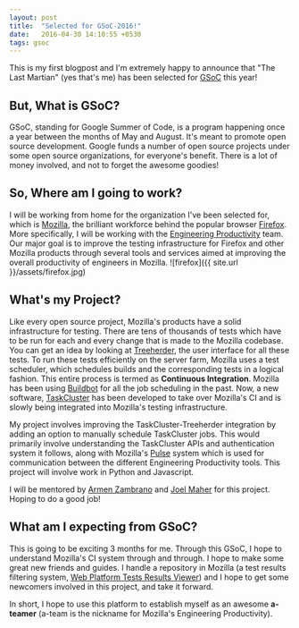 ```yaml
---
layout: post
title:  "Selected for GSoC-2016!"
date:   2016-04-30 14:10:55 +0530
tags: gsoc
---
```


This is my first blogpost and I'm extremely happy to announce that "The Last Martian" (yes that's me) has been selected for [GSoC](https://summerofcode.withgoogle.com/) this year!

## But, What is GSoC?

GSoC, standing for Google Summer of Code, is a program happening once a year between the months of May and August. It's meant to promote open source development. Google funds a number of open source projects under some open source organizations, for everyone's benefit. There is a lot of money involved, and not to forget the awesome goodies!

## So, Where am I going to work?

I will be working from home for the organization I've been selected for, which is [Mozilla](https://www.mozilla.org/en-US/), the brilliant workforce behind the popular browser [Firefox](https://www.mozilla.org/en-US/firefox/new/).
More specifically, I will be working with the [Engineering Productivity](https://wiki.mozilla.org/EngineeringProductivity) team. Our major goal is to improve the testing infrastructure for Firefox and other Mozilla products through several tools and services aimed at improving the overall productivity of engineers in Mozilla.
![firefox]({{ site.url }}/assets/firefox.jpg)

## What's my Project?

Like every open source project, Mozilla's products have a solid infrastructure for testing. There are tens of thousands of tests which have to be run for each and every change that is made to the Mozilla codebase. You can get an idea by looking at [Treeherder](https://treeherder.mozilla.org/#/jobs?repo=mozilla-central), the user interface for all these tests. To run these tests efficiently on the server farm, Mozilla uses a test scheduler, which schedules builds and the corresponding tests in a logical fashion. This entire process is termed as **Continuous Integration**.
Mozilla has been using [Buildbot](buildbot.net) for all the job scheduling in the past. Now, a new software, [TaskCluster](http://docs.taskcluster.net/) has been developed to take over Mozilla's CI and is slowly being integrated into Mozilla's testing infrastructure.

My project involves improving the TaskCluster-Treeherder integration by adding an option to manually schedule TaskCluster jobs. This would primarily involve understanding the TaskCluster APIs and authentication system it follows, along with Mozilla's [Pulse](https://wiki.mozilla.org/Auto-tools/Projects/Pulse) system which is used for communication between the different Engineering Productivity tools. This project will involve work in Python and Javascript.

I will be mentored by [Armen Zambrano](https://mozillians.org/en-US/u/armenzg/) and [Joel Maher](https://mozillians.org/en-US/u/jmaher/) for this project. Hoping to do a good job!

## What am I expecting from GSoC?

This is going to be exciting 3 months for me. Through this GSoC, I hope to understand Mozilla's CI system through and through. I hope to make some great new friends and guides. I handle a repository in Mozilla (a test results filtering system, [Web Platform Tests Results Viewer](https://github.com/mozilla/wptview)) and I hope to get some newcomers involved in this project, and take it forward.

In short, I hope to use this platform to establish myself as an awesome **a-teamer** (a-team is the nickname for Mozilla's Engineering Productivity).